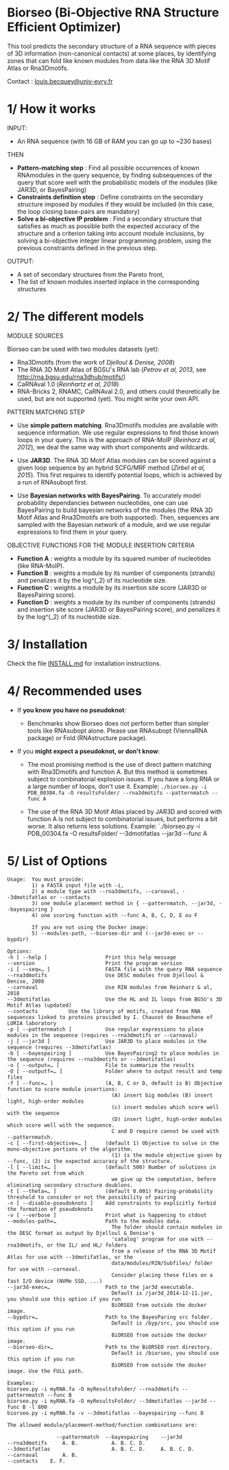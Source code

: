 Biorseo (Bi-Objective RNA Structure Efficient Optimizer)
===================================

This tool predicts the secondary structure of a RNA sequence with pieces of 3D information (non-canonical contacts) at some places, 
by identifying zones that can fold like known modules from data like the RNA 3D Motif Atlas or Rna3Dmotifs.

Contact : louis.becquey@univ-evry.fr

1/ How it works
===================================
INPUT:
- An RNA sequence (with 16 GB of RAM you can go up to ~230 bases)

THEN
- **Pattern-matching step** : Find all possible occurrences of known RNAmodules in the query sequence, by finding subsequences of the query that score well with the probabilistic models of the modules (like JAR3D, or BayesPairing)
- **Constraints  definition  step** : Define constraints on the secondary structure imposed by modules if they would be included (in this case, the loop closing base-pairs are mandatory)
- **Solve a bi-objective IP problem** : Find a secondary structure that satisfies as much as possible both the expected accuracy of the structure and a criterion taking into account module inclusions, by solving a bi-objective integer linear programming problem, using the previous constraints defined in the previous step.

OUTPUT:
- A set of secondary structures from the Pareto front,
- The list of known modules inserted inplace in the corresponding structures

2/ The different models
==================================
MODULE SOURCES

Biorseo can be used with two modules datasets (yet):
* Rna3Dmotifs (from the work of *Djelloul & Denise, 2008*)
* The RNA 3D Motif Atlas of BGSU's RNA lab (*Petrov et al, 2013*, see http://rna.bgsu.edu/rna3dhub/motifs/)
* CaRNAval 1.0 (*Reinhartz et al, 2018*)
* RNA-Bricks 2, RNAMC, CaRNAval 2.0, and others could theoretically be used, but are not supported (yet). You might write your own API.

PATTERN MATCHING STEP
- Use **simple pattern matching**. Rna3Dmotifs modules are available with sequence information. We use regular expressions to find those known loops in your query. This is the approach of RNA-MoIP (*Reinharz et al, 2012*), we deal the same way with short components and wildcards.

- Use **JAR3D**. The RNA 3D Motif Atlas modules can be scored against a given loop sequence by an hybrid SCFG/MRF method (*Zirbel et al, 2015*). This first requires to identify potential loops, which is achieved by a run of RNAsubopt first.

- Use **Bayesian networks with BayesPairing**. To accurately model probability dependancies between nucleotides, one can use BayesPairing to build bayesian networks of the modules (the RNA 3D Motif Atlas and Rna3Dmotifs are both supported). Then, sequences are sampled with the Bayesian network of a module, and we use regular expressions to find them in your query.

OBJECTIVE FUNCTIONS FOR THE MODULE INSERTION CRITERIA

* **Function A** : weights a module by its squared number of nucleotides (like RNA-MoIP).
* **Function B** : weights a module by its number of components (strands) and penalizes it by the log^(_2) of its nucleotide size.
* **Function C** : weights a module by its insertion site score (JAR3D or BayesPairing score).
* **Function D** : weights a module by its number of components (strands) and insertion site score (JAR3D or BayesPairing score), and penalizes it by the log^(_2) of its nucleotide size.

3/ Installation
==================================
Check the file [INSTALL.md](INSTALL.md) for installation instructions.

4/ Recommended uses
==================================
- If **you know you have no pseudoknot**:
    * Benchmarks show Biorseo does not perform better than simpler tools like RNAsubopt alone. Please use RNAsubopt (ViennaRNA package) or Fold (RNAstructure package).

- If you **might expect a pseudoknot, or don't know**:
    * The most promising method is the use of direct pattern matching with Rna3Dmotifs and function A. But this method is sometimes subject to combinatorial explosion issues. If you have a long RNA or a large number of loops, don't use it. Example:
    `./biorseo.py -i PDB_00304.fa -O resultsFolder/ --rna3dmotifs --patternmatch --func A`
    
    * The use of the RNA 3D Motif Atlas placed by JAR3D and scored with function A is not subject to combinatorial issues, but performs a bit worse. It also returns less solutions. Example:
    `./biorseo.py -i PDB_00304.fa -O resultsFolder/ --3dmotifatlas --jar3d --func A

5/ List of Options
==================================
```
Usage:  You must provide:
        1) a FASTA input file with -i,
        2) a module type with --rna3dmotifs, --carnaval, --3dmotifatlas or --contacts
        3) one module placement method in { --patternmatch, --jar3d, --bayespairing }
        4) one scoring function with --func A, B, C, D, E ou F

        If you are not using the Docker image: 
        5) --modules-path, --biorseo-dir and (--jar3d-exec or --bypdir)

Options:
-h [ --help ]                   Print this help message
--version                       Print the program version
-i [ --seq=… ]                  FASTA file with the query RNA sequence
--rna3dmotifs                   Use DESC modules from Djelloul & Denise, 2008
--carnaval                      Use RIN modules from Reinharz & al, 2018
--3dmotifatlas                  Use the HL and IL loops from BGSU's 3D Motif Atlas (updated)
--contacts			Use the library of motifs, created from RNA sequences linked to proteins provided by I. Chauvot de Beauchene of LORIA laboratory
-p [ --patternmatch ]           Use regular expressions to place modules in the sequence (requires --rna3dmotifs or --carnaval)
-j [ --jar3d ]                  Use JAR3D to place modules in the sequence (requires --3dmotifatlas)
-b [ --bayespairing ]           Use BayesPairing2 to place modules in the sequence (requires --rna3dmotifs or --3dmotifatlas)
-o [ --output=… ]               File to summarize the results
-O [ --outputf=… ]              Folder where to output result and temp files
-f [ --func=… ]                 (A, B, C or D, default is B) Objective function to score module insertions:
                                  (A) insert big modules (B) insert light, high-order modules
                                  (c) insert modules which score well with the sequence
                                  (D) insert light, high-order modules which score well with the sequence.
                                  C and D require cannot be used with --patternmatch.
-c [ --first-objective=… ]      (default 1) Objective to solve in the mono-objective portions of the algorithm.
                                  (1) is the module objective given by --func, (2) is the expected accuracy of the structure.
-l [ --limit=… ]                (default 500) Number of solutions in the Pareto set from which
                                  we give up the computation, before eliminating secondary structure doublons.
-t [ --theta=… ]                (default 0.001) Pairing-probability threshold to consider or not the possibility of pairing
-n [ --disable-pseudoknots ]    Add constraints to explicitly forbid the formation of pseudoknots
-v [ --verbose ]                Print what is happening to stdout
--modules-path=…                Path to the modules data.
                                  The folder should contain modules in the DESC format as output by Djelloul & Denise's
                                  'catalog' program for use with --rna3dmotifs, or the IL/ and HL/ folders
                                  from a release of the RNA 3D Motif Atlas for use with --3dmotifatlas, or the
                                  data/modules/RIN/Subfiles/ folder for use with --carnaval.
                                  Consider placing these files on a fast I/O device (NVMe SSD, ...)
--jar3d-exec=…                  Path to the jar3d executable.
                                  Default is /jar3d_2014-12-11.jar, you should use this option if you run
                                  BiORSEO from outside the docker image.
--bypdir=…                      Path to the BayesParing src folder.
                                  Default is /byp/src, you should use this option if you run
                                  BiORSEO from outside the docker image.
--biorseo-dir=…                 Path to the BiORSEO root directory.
                                  Default is /biorseo, you should use this option if you run
                                  BiORSEO from outside the docker image. Use the FULL path.

Examples:
biorseo.py -i myRNA.fa -O myResultsFolder/ --rna3dmotifs --patternmatch --func B
biorseo.py -i myRNA.fa -O myResultsFolder/ --3dmotifatlas --jar3d --func B -l 800
biorseo.py -i myRNA.fa -v --3dmotifatlas --bayespairing --func D

The allowed module/placement-method/function combinations are:

                --patternmatch  --bayespairing    --jar3d
--rna3dmotifs     A. B.           A. B. C. D.
--3dmotifatlas                    A. B. C. D.     A. B. C. D.
--carnaval        A. B.
--contacts 	  E. F.

```
